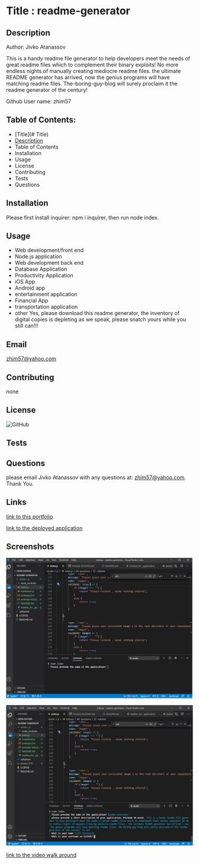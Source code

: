 # Title : readme-generator
## Description
Author: Jivko Atanassov

This is a handy readme file generator to help developers meet the needs of great readme files which to complement their binary exploits! No more endless nights of manually creating mediocre readme files. the ultimate README generator has arrived, now the genius programs will have matching readme files. The-boring-guy-blog will surely proclaim it the readme generator of the century!

Github User name: zhim57

## Table of Contents:
- [Title](# Title)
- [Description](description)
- Table of Contents
- Installation
- Usage
- License
- Contributing
- Tests
- Questions

## Installation
Please first install inquirer:   npm i inquirer, then run node index.
## Usage
- Web development/front end
- Node.js  application
- Web development back end
- Database Application
- Productivity Application
- iOS App
- Android app
- entertainment application
- Financial App
- transportation application
- other
Yes, please download this readme generator, the inventory of digital copies is depleting as we speak,  please snatch yours while you still can!!!
## Email
zhim57@yahoo.com
## Contributing
none
## License
![GitHub](https://img.shields.io/github/license/zhim57/readme-generator)

## Tests

## Questions
please email Jivko Atanassov with any questions at: zhim57@yahoo.com. Thank You.

## Links

[link to this portfolio](https://github.com/zhim57/readme-generator)

[link to the deployed application](undefined)
  

## Screenshots

![screenshot no.1 of the working application](../images/image1.JPG)

![screenshot no.2 of the working application](../images/image2.JPG)

[link to the video walk around](https://drive.google.com/file/d/17b220GzkOREfELclfLiixOgT_Ob4euU9/view)


  
